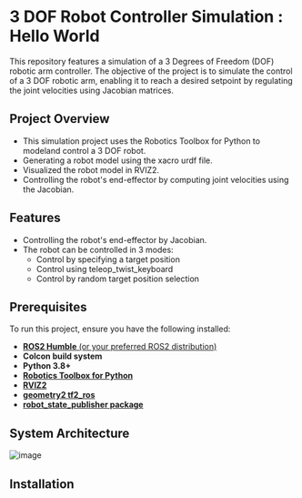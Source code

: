 # 3 DOF Robot Controller Simulation : Hello World
This repository features a simulation of a 3 Degrees of Freedom (DOF) robotic arm controller. The objective of the project is to simulate the control of a 3 DOF robotic arm,
enabling it to reach a desired setpoint by regulating the joint velocities using Jacobian matrices.

## Project Overview
- This simulation project uses the Robotics Toolbox for Python to modeland control a 3 DOF robot.
- Generating a robot model using the xacro urdf file.
- Visualized the robot model in RVIZ2.
- Controlling the robot's end-effector by computing joint velocities using the Jacobian.

## Features
- Controlling the robot's end-effector by Jacobian.
- The robot can be controlled in 3 modes:
    - Control by specifying a target position
    - Control using teleop_twist_keyboard
    - Control by random target position selection

## Prerequisites
To run this project, ensure you have the following installed:
- [**ROS2 Humble** (or your preferred ROS2 distribution)](https://docs.ros.org/en/humble/Installation.html)
- **Colcon build system**
- **Python 3.8+**
- [**Robotics Toolbox for Python**](https://petercorke.github.io/robotics-toolbox-python/)
- [**RVIZ2**](https://docs.ros.org/en/humble/Tutorials/Intermediate/RViz/RViz-Main.html)
- [**geometry2 tf2_ros**](https://github.com/ros2/geometry2)
- [**robot_state_publisher package**](https://github.com/ros/robot_state_publisher)

## System Architecture
![image](https://media.discordapp.net/attachments/1281153207296327754/1291333087606603807/image.png?ex=66ffb727&is=66fe65a7&hm=c6ca543ee7bd96b8a27e4fc71bc47357ad2b3571ff5c87ce20bcf2c42edec5bb&=&format=webp&quality=lossless&width=2391&height=1106)

## Installation

